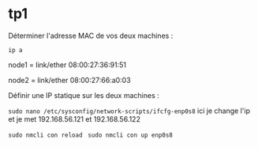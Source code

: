 # tp1

Déterminer l'adresse MAC de vos deux machines :

```ip a```

node1 = link/ether 08:00:27:36:91:51          


node2 = link/ether 08:00:27:66:a0:03



Définir une IP statique sur les deux machines :


```sudo nano /etc/sysconfig/network-scripts/ifcfg-enp0s8```
ici je change l'ip et je met 192.168.56.121 et 192.168.56.122               


```sudo nmcli con reload ```
```sudo nmcli con up enp0s8 ```
